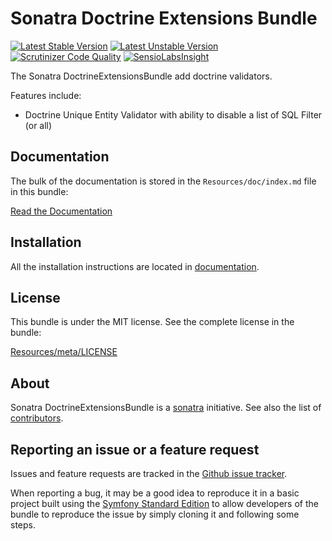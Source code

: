 Sonatra Doctrine Extensions Bundle
==================================

[![Latest Stable Version](https://poser.pugx.org/sonatra/doctrine-extensions-bundle/v/stable.svg)](https://packagist.org/packages/sonatra/doctrine-extensions-bundle)
[![Latest Unstable Version](https://poser.pugx.org/sonatra/doctrine-extensions-bundle/v/unstable.svg)](https://packagist.org/packages/sonatra/doctrine-extensions-bundle)
[![Scrutinizer Code Quality](https://scrutinizer-ci.com/g/sonatra/SonatraDoctrineExtensionsBundle/badges/quality-score.png)](https://scrutinizer-ci.com/g/sonatra/SonatraDoctrineExtensionsBundle)
[![SensioLabsInsight](https://insight.sensiolabs.com/projects/6cca52a0-52a4-4ebe-80e2-c3fda66e119c/mini.png)](https://insight.sensiolabs.com/projects/6cca52a0-52a4-4ebe-80e2-c3fda66e119c)

The Sonatra DoctrineExtensionsBundle add doctrine validators.

Features include:

- Doctrine Unique Entity Validator with ability to disable a list of SQL Filter (or all)

Documentation
-------------

The bulk of the documentation is stored in the `Resources/doc/index.md`
file in this bundle:

[Read the Documentation](Resources/doc/index.md)

Installation
------------

All the installation instructions are located in [documentation](Resources/doc/index.md).

License
-------

This bundle is under the MIT license. See the complete license in the bundle:

[Resources/meta/LICENSE](Resources/meta/LICENSE)

About
-----

Sonatra DoctrineExtensionsBundle is a [sonatra](https://github.com/sonatra) initiative.
See also the list of [contributors](https://github.com/sonatra/SonatraDoctrineExtensionsBundle/contributors).

Reporting an issue or a feature request
---------------------------------------

Issues and feature requests are tracked in the [Github issue tracker](https://github.com/sonatra/SonatraDoctrineExtensionsBundle/issues).

When reporting a bug, it may be a good idea to reproduce it in a basic project
built using the [Symfony Standard Edition](https://github.com/symfony/symfony-standard)
to allow developers of the bundle to reproduce the issue by simply cloning it
and following some steps.
